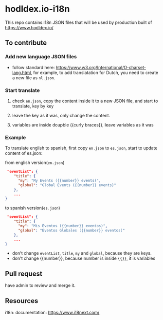 # hodldex.io-i18n

This repo contains i18n JSON files that will be used by production built of https://www.hodldex.io/

## To contribute

### Add new language JSON files

- follow standard here: https://www.w3.org/International/O-charset-lang.html, for example, to add translatation for Dutch, you need to create a new file as `nl.json`.

### Start translate

1. check `en.json`, copy the content inside it to a new JSON file, and start to translate, key by key

2. leave the key as it was, only change the content.

3. variables are inside doupble {{curly braces}}, leave variables as it was

### Example

To translate english to spanish, first copy `en.json` to `es.json`, start to update content of es.json:

from english version(`en.json`)
```json
 "eventList": {
    "title": {
      "my": "My Events ({{number}} events)",
      "global": "Global Events ({{number}} events)"
    },
    ...
}
```

to spanish version(`es.json`)
```json
 "eventList": {
    "title": {
      "my": "Mis Eventos ({{number}} eventos)",
      "global": "Eventos Globales ({{number}} eventos)"
    },
    ...
}
```

- don't change `eventList`, `title`, `my` and `global`, because they are keys.
- don't change {{number}}, because number is inside `{{}}`, it is variables

## Pull request

have admin to review and merge it.

## Resources

i18n: documentation: https://www.i18next.com/
